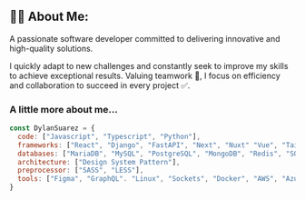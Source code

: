 ## 👨‍💻 About Me:
A passionate software developer committed to delivering innovative and high-quality solutions.

I quickly adapt to new challenges and constantly seek to improve my skills to achieve exceptional results.
Valuing teamwork 🤝, I focus on efficiency and collaboration to succeed in every project ✅.

### A little more about me...
```javascript
const DylanSuarez = {
  code: ["Javascript", "Typescript", "Python"],
  frameworks: ["React", "Django", "FastAPI", "Next", "Nuxt" "Vue", "Tailwind", "Bootstrap"],
  databases: ["MariaDB", "MySQL", "PostgreSQL", "MongoDB", "Redis", "SQlite"],
  architecture: ["Design System Pattern"],
  preprocessor: ["SASS", "LESS"],
  tools: ["Figma", "GraphQL". "Linux", "Sockets", "Docker", "AWS", "Azure"]
}
```
<!-- 
### 🏆 Trophies
![](https://github-profile-trophy.vercel.app/?username=dyessucr&theme=discord&no-frame=true&no-bg=true&margin-w=4)
-->

<!-- ### 📊 Stats: -->
<!-- ![](https://github-readme-stats.vercel.app/api?username=dyessucr&theme=react&hide_border=true&include_all_commits=false&count_private=false)<br/> -->
<!-- ![](https://github-readme-streak-stats.herokuapp.com/?user=dyessucr&theme=react&hide_border=true)<br/> -->
<!-- ![](https://github-readme-stats-sigma-five.vercel.app/api/top-langs/?username=dyessucr&theme=react&hide_border=true&include_all_commits=false&count_private=false&layout=compact) -->
